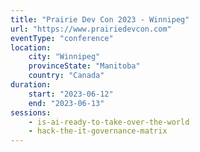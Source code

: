 ```yaml
---
title: "Prairie Dev Con 2023 - Winnipeg"
url: "https://www.prairiedevcon.com"
eventType: "conference"
location:
    city: "Winnipeg"
    provinceState: "Manitoba"
    country: "Canada"
duration:
    start: "2023-06-12"
    end: "2023-06-13"
sessions:
    - is-ai-ready-to-take-over-the-world
    - hack-the-it-governance-matrix
---
```

